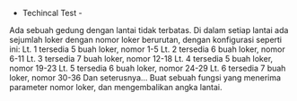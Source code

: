 - Techincal Test -


Ada sebuah gedung dengan lantai tidak terbatas. Di dalam setiap lantai ada sejumlah loker dengan nomor loker berurutan, dengan konfigurasi seperti ini:
Lt. 1 tersedia 5 buah loker, nomor 1-5
Lt. 2 tersedia 6 buah loker, nomor 6-11
Lt. 3 tersedia 7 buah loker, nomor 12-18
Lt. 4 tersedia 5 buah loker, nomor 19-23
Lt. 5 tersedia 6 buah loker, nomor 24-29
Lt. 6 tersedia 7 buah loker, nomor 30-36
Dan seterusnya...
Buat sebuah fungsi yang menerima parameter nomor loker, dan mengembalikan angka lantai.
